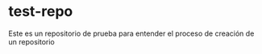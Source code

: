 # test-repo
Este es un repositorio de prueba para entender el proceso de creación de un repositorio
